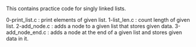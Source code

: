 This contains practice code for singly linked lists.

0-print_list.c : print elements of given list.
1-list_len.c : count length of given list.
2-add_node.c : adds a node to a given list that stores given data.
3-add_node_end.c : adds a node at the end of a given list and stores given data in it.

